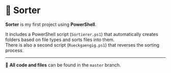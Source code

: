 # 🔀 Sorter

**Sorter** is my first project using **PowerShell**.

It includes a PowerShell script (`Sortierer.ps1`) that automatically creates folders based on file types and sorts files into them.  
There is also a second script (`Rueckgaengig.ps1`) that reverses the sorting process.

---

📁 **All code and files** can be found in the `master` branch.
